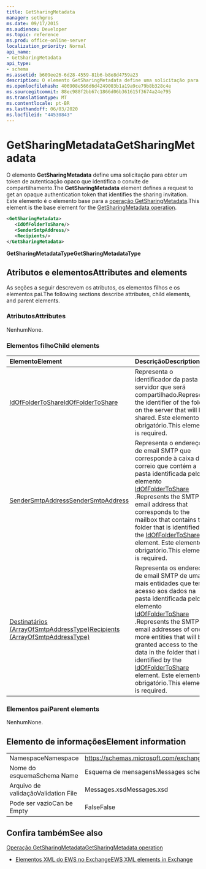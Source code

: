 ```yaml
---
title: GetSharingMetadata
manager: sethgros
ms.date: 09/17/2015
ms.audience: Developer
ms.topic: reference
ms.prod: office-online-server
localization_priority: Normal
api_name:
- GetSharingMetadata
api_type:
- schema
ms.assetid: b609ee26-6d28-4559-81b6-b8e8d4759a23
description: O elemento GetSharingMetadata define uma solicitação para obter um token de autenticação opaco que identifica o convite de compartilhamento. Este elemento é o elemento base para a operação GetSharingMetadata.
ms.openlocfilehash: 406908e566d6d4249003b1a19a9ce79b8b328c4e
ms.sourcegitcommit: 88ec988f2bb67c1866d06b361615f3674a24e795
ms.translationtype: MT
ms.contentlocale: pt-BR
ms.lasthandoff: 06/03/2020
ms.locfileid: "44530843"
---
```

# <a name="getsharingmetadata"></a><span data-ttu-id="d6c94-104">GetSharingMetadata</span><span class="sxs-lookup"><span data-stu-id="d6c94-104">GetSharingMetadata</span></span>

<span data-ttu-id="d6c94-105">O elemento **GetSharingMetadata** define uma solicitação para obter um token de autenticação opaco que identifica o convite de compartilhamento.</span><span class="sxs-lookup"><span data-stu-id="d6c94-105">The **GetSharingMetadata** element defines a request to get an opaque authentication token that identifies the sharing invitation.</span></span> <span data-ttu-id="d6c94-106">Este elemento é o elemento base para a [operação GetSharingMetadata](getsharingmetadata-operation.md).</span><span class="sxs-lookup"><span data-stu-id="d6c94-106">This element is the base element for the [GetSharingMetadata operation](getsharingmetadata-operation.md).</span></span>
  
```XML
<GetSharingMetadata>
   <IdOfFolderToShare/>
   <SenderSmtpAddress/>
   <Recipients/>
</GetSharingMetadata>
```

 <span data-ttu-id="d6c94-107">**GetSharingMetadataType**</span><span class="sxs-lookup"><span data-stu-id="d6c94-107">**GetSharingMetadataType**</span></span>
## <a name="attributes-and-elements"></a><span data-ttu-id="d6c94-108">Atributos e elementos</span><span class="sxs-lookup"><span data-stu-id="d6c94-108">Attributes and elements</span></span>

<span data-ttu-id="d6c94-109">As seções a seguir descrevem os atributos, os elementos filhos e os elementos pai.</span><span class="sxs-lookup"><span data-stu-id="d6c94-109">The following sections describe attributes, child elements, and parent elements.</span></span>
  
### <a name="attributes"></a><span data-ttu-id="d6c94-110">Atributos</span><span class="sxs-lookup"><span data-stu-id="d6c94-110">Attributes</span></span>

<span data-ttu-id="d6c94-111">Nenhum</span><span class="sxs-lookup"><span data-stu-id="d6c94-111">None.</span></span>
  
### <a name="child-elements"></a><span data-ttu-id="d6c94-112">Elementos filho</span><span class="sxs-lookup"><span data-stu-id="d6c94-112">Child elements</span></span>

|<span data-ttu-id="d6c94-113">**Elemento**</span><span class="sxs-lookup"><span data-stu-id="d6c94-113">**Element**</span></span>|<span data-ttu-id="d6c94-114">**Descrição**</span><span class="sxs-lookup"><span data-stu-id="d6c94-114">**Description**</span></span>|
|:-----|:-----|
|[<span data-ttu-id="d6c94-115">IdOfFolderToShare</span><span class="sxs-lookup"><span data-stu-id="d6c94-115">IdOfFolderToShare</span></span>](idoffoldertoshare.md) <br/> |<span data-ttu-id="d6c94-116">Representa o identificador da pasta no servidor que será compartilhado.</span><span class="sxs-lookup"><span data-stu-id="d6c94-116">Represents the identifier of the folder on the server that will be shared.</span></span> <span data-ttu-id="d6c94-117">Este elemento é obrigatório.</span><span class="sxs-lookup"><span data-stu-id="d6c94-117">This element is required.</span></span>  <br/> |
|[<span data-ttu-id="d6c94-118">SenderSmtpAddress</span><span class="sxs-lookup"><span data-stu-id="d6c94-118">SenderSmtpAddress</span></span>](sendersmtpaddress.md) <br/> |<span data-ttu-id="d6c94-119">Representa o endereço de email SMTP que corresponde à caixa de correio que contém a pasta identificada pelo elemento [IdOfFolderToShare](idoffoldertoshare.md) .</span><span class="sxs-lookup"><span data-stu-id="d6c94-119">Represents the SMTP email address that corresponds to the mailbox that contains the folder that is identified by the [IdOfFolderToShare](idoffoldertoshare.md) element.</span></span> <span data-ttu-id="d6c94-120">Este elemento é obrigatório.</span><span class="sxs-lookup"><span data-stu-id="d6c94-120">This element is required.</span></span>  <br/> |
|[<span data-ttu-id="d6c94-121">Destinatários (ArrayOfSmtpAddressType)</span><span class="sxs-lookup"><span data-stu-id="d6c94-121">Recipients (ArrayOfSmtpAddressType)</span></span>](recipients-arrayofsmtpaddresstype.md) <br/> |<span data-ttu-id="d6c94-122">Representa os endereços de email SMTP de uma ou mais entidades que terão acesso aos dados na pasta identificada pelo elemento [IdOfFolderToShare](idoffoldertoshare.md) .</span><span class="sxs-lookup"><span data-stu-id="d6c94-122">Represents the SMTP email addresses of one or more entities that will be granted access to the data in the folder that is identified by the [IdOfFolderToShare](idoffoldertoshare.md) element.</span></span> <span data-ttu-id="d6c94-123">Este elemento é obrigatório.</span><span class="sxs-lookup"><span data-stu-id="d6c94-123">This element is required.</span></span>  <br/> |
   
### <a name="parent-elements"></a><span data-ttu-id="d6c94-124">Elementos pai</span><span class="sxs-lookup"><span data-stu-id="d6c94-124">Parent elements</span></span>

<span data-ttu-id="d6c94-125">Nenhum</span><span class="sxs-lookup"><span data-stu-id="d6c94-125">None.</span></span>
  
## <a name="element-information"></a><span data-ttu-id="d6c94-126">Elemento de informações</span><span class="sxs-lookup"><span data-stu-id="d6c94-126">Element information</span></span>

|||
|:-----|:-----|
|<span data-ttu-id="d6c94-127">Namespace</span><span class="sxs-lookup"><span data-stu-id="d6c94-127">Namespace</span></span>  <br/> |https://schemas.microsoft.com/exchange/services/2006/messages  <br/> |
|<span data-ttu-id="d6c94-128">Nome do esquema</span><span class="sxs-lookup"><span data-stu-id="d6c94-128">Schema Name</span></span>  <br/> |<span data-ttu-id="d6c94-129">Esquema de mensagens</span><span class="sxs-lookup"><span data-stu-id="d6c94-129">Messages schema</span></span>  <br/> |
|<span data-ttu-id="d6c94-130">Arquivo de validação</span><span class="sxs-lookup"><span data-stu-id="d6c94-130">Validation File</span></span>  <br/> |<span data-ttu-id="d6c94-131">Messages.xsd</span><span class="sxs-lookup"><span data-stu-id="d6c94-131">Messages.xsd</span></span>  <br/> |
|<span data-ttu-id="d6c94-132">Pode ser vazio</span><span class="sxs-lookup"><span data-stu-id="d6c94-132">Can be Empty</span></span>  <br/> |<span data-ttu-id="d6c94-133">False</span><span class="sxs-lookup"><span data-stu-id="d6c94-133">False</span></span>  <br/> |
   
## <a name="see-also"></a><span data-ttu-id="d6c94-134">Confira também</span><span class="sxs-lookup"><span data-stu-id="d6c94-134">See also</span></span>



[<span data-ttu-id="d6c94-135">Operação GetSharingMetadata</span><span class="sxs-lookup"><span data-stu-id="d6c94-135">GetSharingMetadata operation</span></span>](getsharingmetadata-operation.md)


- [<span data-ttu-id="d6c94-136">Elementos XML do EWS no Exchange</span><span class="sxs-lookup"><span data-stu-id="d6c94-136">EWS XML elements in Exchange</span></span>](ews-xml-elements-in-exchange.md)

